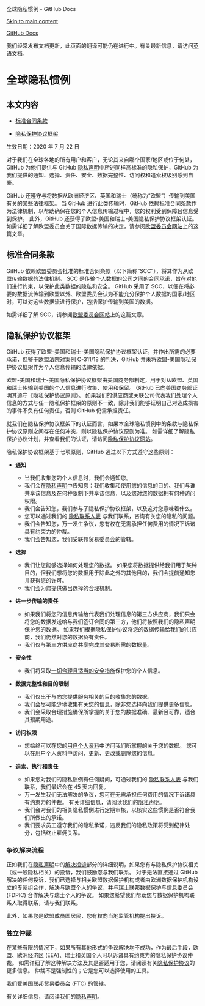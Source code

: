 全球隐私惯例 - GitHub Docs

[Skip to main content](#main-content)

[](/cn)[GitHub Docs](/cn)

我们经常发布文档更新，此页面的翻译可能仍在进行中。有关最新信息，请访问[英语文档](/en)。

全球隐私惯例
==========

本文内容
----------

* [标准合同条款](#标准合同条款)

* [隐私保护协议框架](#隐私保护协议框架)

生效日期：2020 年 7 月 22 日

对于我们在全球各地的所有用户和客户，无论其来自哪个国家/地区或位于何处，GitHub 为他们提供与 GitHub [隐私声明](/cn/github/site-policy/github-privacy-statement#githubs-global-privacy-practices)中所述同样高标准的隐私保护，GitHub 为我们提供的通知、选择、责任、安全、数据完整性、访问权和追索权级别感到自豪。

GitHub 还遵守与将数据从欧洲经济区、英国和瑞士（统称为“欧盟”）传输到美国有关的某些法律框架。 当 GitHub 进行此类传输时，GitHub 依赖标准合同条款作为法律机制，以帮助确保在您的个人信息传输过程中，您的权利受到保障且信息受到保护。 此外，GitHub 还获得了欧盟-美国和瑞士-美国隐私保护协议框架认证。 如需详细了解欧盟委员会关于国际数据传输的决定，请参阅[欧盟委员会网站](https://ec.europa.eu/info/law/law-topic/data-protection/international-dimension-data-protection_en)上的这篇文章。

[](#标准合同条款)[]()标准合同条款
----------

GitHub 依赖欧盟委员会批准的标准合同条款（以下简称“SCC”），将其作为从欧盟传输数据的法律机制。 SCC 是传输个人数据的公司之间的合同承诺，旨在对他们进行约束，以保护此类数据的隐私和安全。 GitHub 采用了 SCC，以便在将必要的数据流传输到欧盟以外、欧盟委员会认为不能充分保护个人数据的国家/地区时，可以对这些数据流进行保护，包括保护传输到美国的数据。

如需详细了解 SCC，请参阅[欧盟委员会网站](https://ec.europa.eu/info/law/law-topic/data-protection/international-dimension-data-protection/standard-contractual-clauses-scc_en)上的这篇文章。

[](#隐私保护协议框架)[]()隐私保护协议框架
----------

GitHub 获得了欧盟-美国和瑞士-美国隐私保护协议框架认证，并作出所需的必要承诺，但鉴于欧盟法院对案例 C-311/18 的判决，GitHub 并未将欧盟-美国隐私保护协议框架作为个人信息传输的法律依据。

欧盟-美国和瑞士-美国隐私保护协议框架由美国商务部制定，用于对从欧盟、英国和瑞士传输到美国的个人信息进行收集、使用和保留。 GitHub 已向美国商务部证明其遵守《隐私保护协议原则》。 如果我们的供应商或关联公司代表我们处理个人信息的方式与任一隐私保护框架的原则不一致，除非我们能够证明自己对造成损害的事件不负有任何责任，否则 GitHub 仍需承担责任。

就我们在隐私保护协议框架下的认证而言，如果本全球隐私惯例中的条款与隐私保护协议原则之间存在任何冲突，则以隐私保护协议原则为准。 如需详细了解隐私保护协议计划，并查看我们的认证，请访问[隐私保护协议网站](https://www.privacyshield.gov/)。

隐私保护协议框架基于七项原则，GitHub 通过以下方式遵守这些原则：

* **通知**
  * 当我们收集您的个人信息时，我们会通知您。
  * 我们会在[隐私声明](/cn/articles/github-privacy-statement)中告知您：我们收集和使用您的信息的目的、我们与谁共享该信息及在何种限制下共享该信息，以及您对您的数据拥有何种访问权限。
  * 我们会告知您，我们参与了隐私保护协议框架，以及这对您意味着什么。
  * 您可以通过我们的 [隐私联系人表](https://github.com/contact/privacy) 与我们联系，咨询有关您的隐私的问题。
  * 我们会告知您，万一发生争议，您有权在无需承担任何费用的情况下诉诸具有约束力的仲裁。
  * 我们会告知您，我们受联邦贸易委员会的管辖。

* **选择**
  * 我们让您能够选择如何处理您的数据。 如果您将数据提供给我们用于某种目的，但我们想将您的数据用于除此之外的其他目的，我们会提前通知您并获得您的许可。
  * 我们会为您提供做出选择的合理机制。

* **进一步传输的责任**
  * 如果我们将您的信息传输给代表我们处理信息的第三方供应商，我们只会将您的数据发送给与我们签订合同的第三方，他们将按照我们的隐私声明保护您的数据。 如果我们根据隐私保护协议将您的数据传输给我们的供应商，我们仍然对您的数据负有责任。
  * 我们仅与第三方供应商共享完成其交易所需的数据量。

* **安全性**
  * 我们将采取[一切合理且适当的安全措施](https://github.com/security)保护您的个人信息。

* **数据完整性和目的限制**
  * 我们仅出于与向您提供服务相关的目的收集您的数据。
  * 我们会尽可能少地收集有关您的信息，除非您选择向我们提供更多信息。
  * 我们会采取合理措施确保所掌握的关于您的数据准确、最新且可靠，适合其预期用途。

* **访问权限**
  * 您始终可以在您的[用户个人资料](https://github.com/settings/profile)中访问我们所掌握的关于您的数据。 您可以在用户个人资料中访问、更新、更改或删除您的信息。

* **追索、执行和责任**
  * 如果您对我们的隐私惯例有任何疑问，可通过我们的 [隐私联系人表](https://github.com/contact/privacy) 与我们联系，我们最迟会在 45 天内回复。
  * 万一发生我们无法解决的争议，您可在无需承担任何费用的情况下诉诸具有约束力的仲裁。 有关详细信息，请阅读我们的[隐私声明](/cn/articles/github-privacy-statement)。
  * 我们会对我们的相关隐私惯例进行定期审核，以核实这些惯例是否符合我们所做出的承诺。
  * 我们要求员工遵守我们的隐私承诺，违反我们的隐私政策将受到纪律处分，包括终止雇佣关系。

### [](#争议解决流程)[]()争议解决流程 ###

正如我们在[隐私声明](/cn/github/site-policy/github-privacy-statement)中的[解决投诉](/cn/github/site-policy/github-privacy-statement#resolving-complaints)部分的详细说明，如果您有与隐私保护协议相关（或一般隐私相关）的投诉，我们鼓励您与我们联系。 对于无法直接通过 GitHub 解决的任何投诉，我们已选择与相关欧盟数据保护机构或者由欧洲数据保护机构设立的专家组合作，解决与欧盟个人的争议，并与瑞士联邦数据保护与信息委员会 (FDPIC) 合作解决与瑞士个人的争议。 如果您希望我们帮助您与数据保护机构联系人取得联系，请与我们联系。

此外，如果您是欧盟成员国居民，您有权向当地监管机构提出投诉。

### [](#独立仲裁)[]()独立仲裁 ###

在某些有限的情况下，如果所有其他形式的争议解决均不成功，作为最后手段，欧盟、欧洲经济区 (EEA)、瑞士和英国个人可以诉诸具有约束力的隐私保护协议仲裁。 如需详细了解这种解决方法及其是否适用于您，请阅读有关[隐私保护协议](https://www.privacyshield.gov/article?id=ANNEX-I-introduction)的更多信息。 仲裁不是强制性的；它是您可以选择使用的工具。

我们受美国联邦贸易委员会 (FTC) 的管辖。

有关详细信息，请阅读我们的[隐私声明](/cn/articles/github-privacy-statement)。
